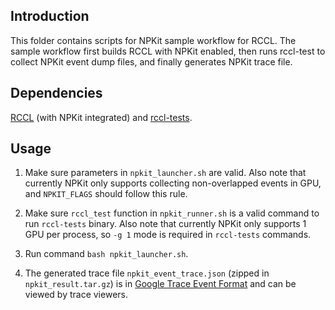 ## Introduction

This folder contains scripts for NPKit sample workflow for RCCL. The sample workflow first builds RCCL with NPKit enabled, then runs rccl-test to collect NPKit event dump files, and finally generates NPKit trace file.

## Dependencies

[RCCL](https://github.com/ROCmSoftwarePlatform/rccl) (with NPKit integrated) and [rccl-tests](https://github.com/ROCmSoftwarePlatform/rccl-tests).

## Usage

1) Make sure parameters in `npkit_launcher.sh` are valid. Also note that currently NPKit only supports collecting non-overlapped events in GPU, and `NPKIT_FLAGS` should follow this rule.

2) Make sure `rccl_test` function in `npkit_runner.sh` is a valid command to run `rccl-tests` binary. Also note that currently NPKit only supports 1 GPU per process, so `-g 1` mode is required in `rccl-tests` commands.

3) Run command `bash npkit_launcher.sh`.

4) The generated trace file `npkit_event_trace.json` (zipped in `npkit_result.tar.gz`) is in [Google Trace Event Format](https://docs.google.com/document/d/1CvAClvFfyA5R-PhYUmn5OOQtYMH4h6I0nSsKchNAySU/preview) and can be viewed by trace viewers.
